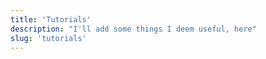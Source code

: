 ```yaml
---
title: 'Tutorials'
description: "I'll add some things I deem useful, here"
slug: 'tutorials'
---
```

